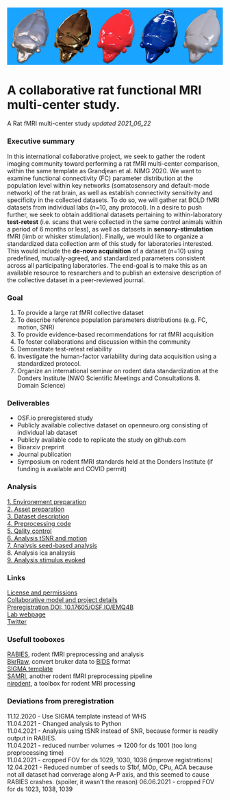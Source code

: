 ![rat art](assets/img/rat_art.png)

# A collaborative rat functional MRI multi-center study.
A Rat fMRI multi-center study
*updated 2021_06_22*

### Executive summary
In this international collaborative project, we seek to gather the rodent imaging community toward performing a rat fMRI multi-center comparison, within the same template as Grandjean et al. NIMG 2020. We want to examine functional connectivity (FC) parameter distribution at the population level within key networks (somatosensory and default-mode network) of the rat brain, as well as establish connectivity sensitivity and specificity in the collected datasets. To do so, we will gather rat BOLD fMRI datasets from individual labs (n=10, any protocol).
In a desire to push further, we seek to obtain additional datasets pertaining to within-laboratory **test-retest** (i.e. scans that were collected in the same control animals within a period of 6 months or less), as well as datasets in **sensory-stimulation** fMRI (limb or whisker stimulation). Finally, we would like to organize a standardized data collection arm of this study for laboratories interested. This would include the **de-novo acquisition** of a dataset (n=10) using predefined, mutually-agreed, and standardized parameters consistent across all participating laboratories.
The end-goal is to make this as an available resource to researchers and to publish an extensive description of the collective dataset in a peer-reviewed journal.  

### Goal
1. To provide a large rat fMRI collective dataset  
2. To describe reference population parameters distributions (e.g. FC, motion, SNR) 
3. To provide evidence-based recommendations for rat fMRI acquisition 
4. To foster collaborations and discussion within the community  
5. Demonstrate test-retest reliability  
6. Investigate the human-factor variability during data acquisition using a standardized protocol.   
7. Organize an international seminar on rodent data standardization at the Donders Institute (NWO Scientific Meetings and Consultations 8. Domain Science) 


### Deliverables
* OSF.io preregistered study
* Publicly available collective dataset on openneuro.org consisting of individual lab dataset
* Publicly available code to replicate the study on github.com
* Bioarxiv preprint
* Journal publication
* Symposium on rodent fMRI standards held at the Donders Institute (if funding is available and COVID permit)

### Analysis
[1. Environement preparation](scripts/proj_env.ipynb)  
[2. Asset preparation](scripts/proj_asset.ipynb)  
[3. Dataset description](scripts/proj_dataset.ipynb)   
[4. Preprocessing code](scripts/proj_preprocessing.md)   
[5. Qality control](scripts/proj_qa.ipynb)   
[6. Analysis tSNR and motion](scripts/proj_analysis_snr.ipynb)  
[7. Analysis seed-based analysis](scripts/proj_analysis_sba.ipynb)    
8. Analysis ica analsysis    
[9. Analysis stimulus evoked](scripts/proj_analysis_stim.ipynb)    

### Links
[License and permissions](LICENSE.md)  
[Collaborative model and project details](scripts/proj_detail.md)  
[Preregistration DOI: 10.17605/OSF.IO/EMQ4B](https://osf.io/emq4b)  
[Lab webpage](https://grandjeanlab.github.io/)  
[Twitter](https://twitter.com/grandjeanlab)  

### Usefull tooboxes
[RABIES](https://github.com/CoBrALab/RABIES), rodent fMRI preprocessing and analysis   
[BkrRaw](https://github.com/BrkRaw/bruker), convert bruker data to [BIDS](https://bids.neuroimaging.io/) format  
[SIGMA template](https://www.nature.com/articles/s41467-019-13575-7)   
[SAMRI](https://github.com/IBT-FMI/SAMRI), another rodent fMRI preprocessing pipeline   
[nirodent](https://github.com/nipreps/nirodents), a toolbox for rodent MRI processing   

### Deviations from preregistration
11.12.2020 - Use SIGMA template instead of WHS  
11.04.2021 - Changed analysis to Python   
11.04.2021 - Analysis using tSNR instead of SNR, because former is readily output in RABIES.  
11.04.2021 - reduced number volumes -> 1200 for ds 1001 (too long preprocessing time)   
11.04.2021 - cropped FOV for ds 1029, 1030, 1036 (improve registrations)   
12.04.2021 - Reduced number of seeds to S1bf, MOp, CPu, ACA because not all dataset had converage along A-P axis, and this seemed to cause RABIES crashes. (spoiler, it wasn't the reason) 
06.06.2021 - cropped FOV for ds 1023, 1038, 1039


